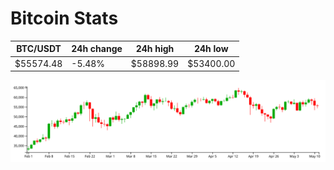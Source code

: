 # Bitcoin Stats

BTC/USDT|24h change|24h high|24h low|
|---|---|---|---|
|$55574.48|-5.48%|$58898.99|$53400.00|

<img src="./chart.svg">
